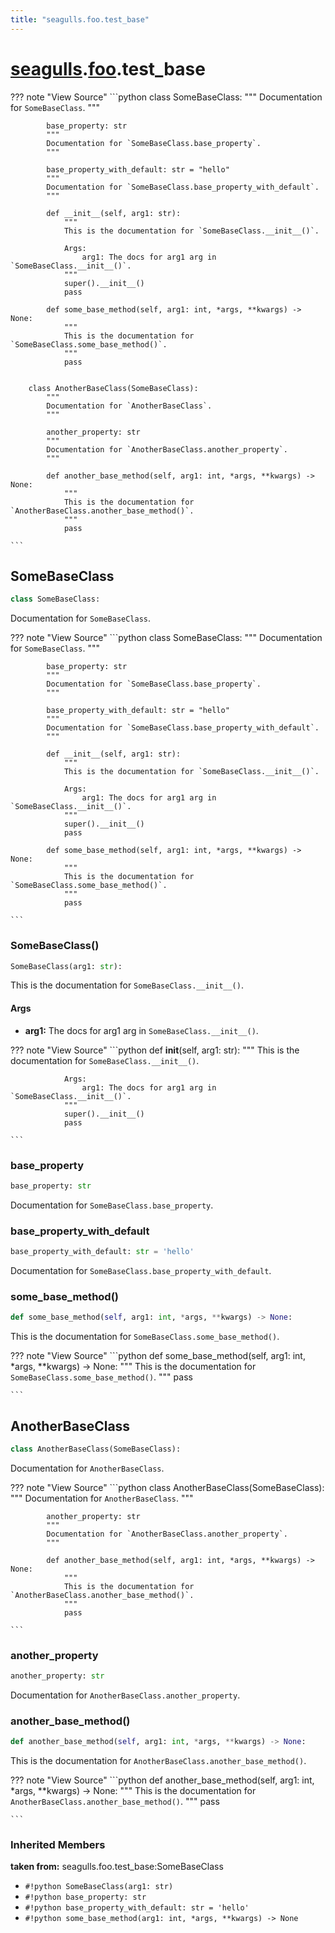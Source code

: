 ```yaml
---
title: "seagulls.foo.test_base"
---
```



# [seagulls](../../seagulls).[foo](../foo).test_base


??? note "View Source"
    ```python
        class SomeBaseClass:
            """
            Documentation for `SomeBaseClass`.
            """

            base_property: str
            """
            Documentation for `SomeBaseClass.base_property`.
            """

            base_property_with_default: str = "hello"
            """
            Documentation for `SomeBaseClass.base_property_with_default`.
            """

            def __init__(self, arg1: str):
                """
                This is the documentation for `SomeBaseClass.__init__()`.

                Args:
                    arg1: The docs for arg1 arg in `SomeBaseClass.__init__()`.
                """
                super().__init__()
                pass

            def some_base_method(self, arg1: int, *args, **kwargs) -> None:
                """
                This is the documentation for `SomeBaseClass.some_base_method()`.
                """
                pass


        class AnotherBaseClass(SomeBaseClass):
            """
            Documentation for `AnotherBaseClass`.
            """

            another_property: str
            """
            Documentation for `AnotherBaseClass.another_property`.
            """

            def another_base_method(self, arg1: int, *args, **kwargs) -> None:
                """
                This is the documentation for `AnotherBaseClass.another_base_method()`.
                """
                pass

    ```

## SomeBaseClass

```python
class SomeBaseClass:
```

Documentation for `SomeBaseClass`.

??? note "View Source"
    ```python
        class SomeBaseClass:
            """
            Documentation for `SomeBaseClass`.
            """

            base_property: str
            """
            Documentation for `SomeBaseClass.base_property`.
            """

            base_property_with_default: str = "hello"
            """
            Documentation for `SomeBaseClass.base_property_with_default`.
            """

            def __init__(self, arg1: str):
                """
                This is the documentation for `SomeBaseClass.__init__()`.

                Args:
                    arg1: The docs for arg1 arg in `SomeBaseClass.__init__()`.
                """
                super().__init__()
                pass

            def some_base_method(self, arg1: int, *args, **kwargs) -> None:
                """
                This is the documentation for `SomeBaseClass.some_base_method()`.
                """
                pass

    ```


### SomeBaseClass()

```python
SomeBaseClass(arg1: str):
```

This is the documentation for `SomeBaseClass.__init__()`.


#### Args
 - **arg1:**  The docs for arg1 arg in `SomeBaseClass.__init__()`.



??? note "View Source"
    ```python
            def __init__(self, arg1: str):
                """
                This is the documentation for `SomeBaseClass.__init__()`.

                Args:
                    arg1: The docs for arg1 arg in `SomeBaseClass.__init__()`.
                """
                super().__init__()
                pass

    ```


### base_property

```python
base_property: str
```

Documentation for `SomeBaseClass.base_property`.


### base_property_with_default

```python
base_property_with_default: str = 'hello'
```

Documentation for `SomeBaseClass.base_property_with_default`.


### some_base_method()

```python
def some_base_method(self, arg1: int, *args, **kwargs) -> None:
```

This is the documentation for `SomeBaseClass.some_base_method()`.

??? note "View Source"
    ```python
            def some_base_method(self, arg1: int, *args, **kwargs) -> None:
                """
                This is the documentation for `SomeBaseClass.some_base_method()`.
                """
                pass

    ```


## AnotherBaseClass

```python
class AnotherBaseClass(SomeBaseClass):
```

Documentation for `AnotherBaseClass`.

??? note "View Source"
    ```python
        class AnotherBaseClass(SomeBaseClass):
            """
            Documentation for `AnotherBaseClass`.
            """

            another_property: str
            """
            Documentation for `AnotherBaseClass.another_property`.
            """

            def another_base_method(self, arg1: int, *args, **kwargs) -> None:
                """
                This is the documentation for `AnotherBaseClass.another_base_method()`.
                """
                pass

    ```


### another_property

```python
another_property: str
```

Documentation for `AnotherBaseClass.another_property`.


### another_base_method()

```python
def another_base_method(self, arg1: int, *args, **kwargs) -> None:
```

This is the documentation for `AnotherBaseClass.another_base_method()`.

??? note "View Source"
    ```python
            def another_base_method(self, arg1: int, *args, **kwargs) -> None:
                """
                This is the documentation for `AnotherBaseClass.another_base_method()`.
                """
                pass

    ```


### Inherited Members

**taken from:** seagulls.foo.test_base:SomeBaseClass

- `#!python SomeBaseClass(arg1: str)`
- `#!python base_property: str`
- `#!python base_property_with_default: str = 'hello'`
- `#!python some_base_method(arg1: int, *args, **kwargs) -> None`
